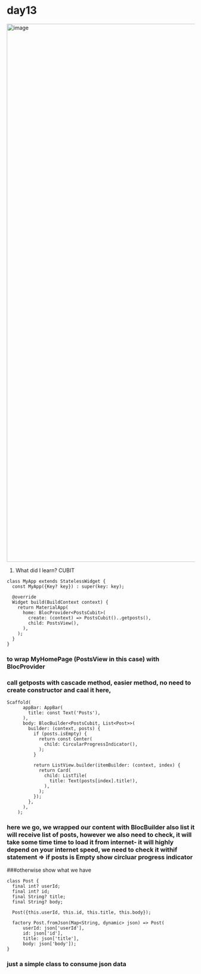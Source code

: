 # day13

<img width="1440" alt="image" src="https://user-images.githubusercontent.com/60324587/180590510-04cff77a-9f9d-440a-8c59-bb951ffe8122.png">

1. What did I learn? CUBIT

```
class MyApp extends StatelessWidget {
  const MyApp({Key? key}) : super(key: key);

  @override
  Widget build(BuildContext context) {
    return MaterialApp(
      home: BlocProvider<PostsCubit>(
        create: (context) => PostsCubit()..getposts(),
        child: PostsView(),
      ),
    );
  }
}

```
### to wrap MyHomePage (PostsView in this case) with BlocProvider
### call getposts with cascade method, easier method, no need to create constructor and caal it here,

```
Scaffold(
      appBar: AppBar(
        title: const Text('Posts'),
      ),
      body: BlocBuilder<PostsCubit, List<Post>>(
        builder: (context, posts) {
          if (posts.isEmpty) {
            return const Center(
              child: CircularProgressIndicator(),
            );
          }

          return ListView.builder(itemBuilder: (context, index) {
            return Card(
              child: ListTile(
                title: Text(posts[index].title!),
              ),
            );
          });
        },
      ),
    );
```
### here we go, we wrapped our content with BlocBuilder<Postscubit> also list<post> it will receive list of posts, however we also need to check, it will take some time time to load it from internet- it will highly depend on your internet speed, we need to check it withif statement => if posts is Empty show circluar progress indicator
###otherwise show what we have

```
class Post {
  final int? userId;
  final int? id;
  final String? title;
  final String? body;

  Post({this.userId, this.id, this.title, this.body});

  factory Post.fromJson(Map<String, dynamic> json) => Post(
      userId: json['userId'],
      id: json['id'],
      title: json['title'],
      body: json['body']);
}
```
### just a simple class to consume json data




